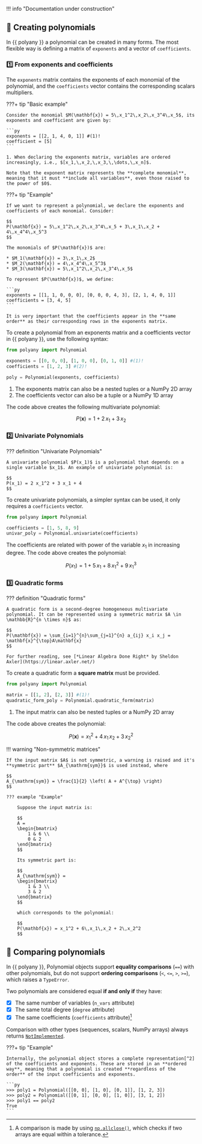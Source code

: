 !!! info "Documentation under construction"

## :pencil: Creating polynomials

In {{ polyany }} a polynomial can be created in many forms. The most flexible way is defining a matrix of `exponents` and a vector of `coefficients`.

### :one: From exponents and coefficients

The `exponents` matrix contains the exponents of each monomial of the polynomial, and the `coefficients` vector contains the corresponding scalars multipliers.

???+ tip "Basic example"

    Consider the monomial $M(\mathbf{x}) = 5\,x_1^2\,x_2\,x_3^4\,x_5$, its exponents and coefficient are given by:

    ```py
    exponents = [[2, 1, 4, 0, 1]] #(1)!
    coefficient = [5]
    ```

    1. When declaring the exponents matrix, variables are ordered increasingly, i.e., $[x_1,\,x_2,\,x_3,\,\dots,\,x_n]$.

    Note that the exponent matrix represents the **complete monomial**, meaning that it must **include all variables**, even those raised to the power of $0$.

???+ tip "Example"

    If we want to represent a polynomial, we declare the exponents and coefficients of each monomial. Consider:

    $$
    P(\mathbf{x}) = 5\,x_1^2\,x_2\,x_3^4\,x_5 + 3\,x_1\,x_2 + 4\,x_4^4\,x_5^3
    $$

    The monomials of $P(\mathbf{x})$ are:

    * $M_1(\mathbf{x}) = 3\,x_1\,x_2$
    * $M_2(\mathbf{x}) = 4\,x_4^4\,x_5^3$
    * $M_3(\mathbf{x}) = 5\,x_1^2\,x_2\,x_3^4\,x_5$

    To represent $P(\mathbf{x})$, we define:

    ```py
    exponents = [[1, 1, 0, 0, 0], [0, 0, 0, 4, 3], [2, 1, 4, 0, 1]]
    coefficients = [3, 4, 5]
    ```

    It is very important that the coefficients appear in the **same order** as their corresponding rows in the exponents matrix.

To create a polynomial from an exponents matrix and a coefficients vector in {{ polyany }}, use the following syntax:

```py
from polyany import Polynomial

exponents = [[0, 0, 0], [1, 0, 0], [0, 1, 0]] #(1)!
coefficients = [1, 2, 3] #(2)!

poly = Polynomial(exponents, coefficients)
```

1. The exponents matrix can also be a nested tuples or a NumPy 2D array
2. The coefficients vector can also be a tuple or a NumPy 1D array

The code above creates the following multivariate polynomial:

$$
P(\mathbf{x}) = 1 + 2\,x_1 + 3\,x_2
$$

### :two: Univariate Polynomials

??? definition "Univariate Polynomials"

    A univariate polynomial $P(x_1)$ is a polynomial that depends on a single variable $x_1$. An example of univariate polynomial is:

    $$
    P(x_1) = 2 x_1^2 + 3 x_1 + 4
    $$

To create univariate polynomials, a simpler syntax can be used, it only requires a `coefficients` vector.

```py
from polyany import Polynomial

coefficients = [1, 5, 8, 9]
univar_poly = Polynomial.univariate(coefficients)
```

The coefficients are related with power of the variable $x_1$ in increasing degree. The code above creates the polynomial:

$$
P(x_1) = 1 + 5\,x_1 + 8\,x_1^2 + 9\,x_1^3
$$

### :three: Quadratic forms

??? definition "Quadratic forms"

    A quadratic form is a second-degree homogeneous multivariate polynomial. It can be represented using a symmetric matrix $A \in \mathbb{R}^{n \times n}$ as:

    $$
    P(\mathbf{x}) = \sum_{i=1}^{n}\sum_{j=1}^{n} a_{ij} x_i x_j = \mathbf{x}^{\top}A\mathbf{x}
    $$

    For further reading, see [*Linear Algebra Done Right* by Sheldon Axler](https://linear.axler.net/)

To create a quadratic form a **square matrix** must be provided.

```py
from polyany import Polynomial

matrix = [[1, 2], [2, 3]] #(1)!
quadratic_form_poly = Polynomial.quadratic_form(matrix)
```

1. The input matrix can also be nested tuples or a NumPy 2D array

The code above creates the polynomial:

$$
P(\mathbf{x}) = x_1^2 + 4\,x_1\,x_2 + 3\,x_2^2
$$

!!! warning "Non-symmetric matrices"

    If the input matrix $A$ is not symmetric, a warning is raised and it's **symmetric part** $A_{\mathrm{sym}}$ is used instead, where

    $$
    A_{\mathrm{sym}} = \frac{1}{2} \left( A + A^{\top} \right)
    $$

    ??? example "Example"

        Suppose the input matrix is:

        $$
        A =
        \begin{bmatrix}
            1 & 6 \\
            0 & 2
        \end{bmatrix}
        $$

        Its symmetric part is:

        $$
        A_{\mathrm{sym}} =
        \begin{bmatrix}
            1 & 3 \\
            3 & 2
        \end{bmatrix}
        $$

        which corresponds to the polynomial:

        $$
        P(\mathbf{x}) = x_1^2 + 6\,x_1\,x_2 + 2\,x_2^2
        $$

## :heavy_equals_sign: Comparing polynomials

In {{ polyany }}, Polynomial objects support **equality comparisons** (`==`) with other polynomials, but do not support **ordering comparisons** (`<`, `<=`, `>`, `>=`), which raises a `TypeError`.

Two polynomials are considered equal **if and only if** they have:

- [x] The same number of variables (`n_vars` attribute)
- [x] The same total degree (`degree` attribute)
- [x] The same coefficients (`coefficients` attribute)[^1]

[^1]:
    A comparison is made by using [`np.allclose()`](https://numpy.org/doc/stable/reference/generated/numpy.allclose.html), which checks if two arrays are equal within a tolerance.

Comparison with other types (sequences, scalars, NumPy arrays) always returns [`NotImplemented`](https://docs.python.org/3/library/constants.html#NotImplemented).

???+ tip "Example"

    Internally, the polynomial object stores a complete representation[^2] of the coefficients and exponents. These are stored in an **ordered way**, meaning that a polynomial is created **regardless of the order** of the input coefficients and exponents.

    ```py
    >>> poly1 = Polynomial([[0, 0], [1, 0], [0, 1]], [1, 2, 3])
    >>> poly2 = Polynomial([[0, 1], [0, 0], [1, 0]], [3, 1, 2])
    >>> poly1 == poly2
    True
    ```
[^2]: A complete representation includes all possible monomials up to the total degree of the polynomial.
